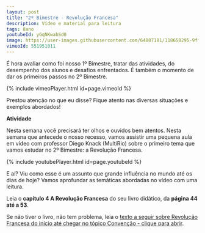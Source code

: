 ```yaml
---
layout: post
title: "2º Bimestre - Revolução Francesa"
description: Vídeo e material para leitura
tags: 8ano
youtubeId: yGqNKwabSd0
image: https://user-images.githubusercontent.com/64807181/118658295-9ff36900-b7c2-11eb-8db2-8631ce40c443.png
vimeoId: 551951011
---
```


É hora avaliar como foi nosso 1º Bimestre, tratar das atividades, do desempenho dos alunos e desafios enfrentados. É também o momento de dar os primeiros passos no 2º Bimestre.      

{% include vimeoPlayer.html id=page.vimeoId %}

Prestou atenção no que eu disse? Fique atento nas diversas situações e exemplos abordados!

**Atividade**

Nesta semana você precisará ter olhos e ouvidos bem atentos. Nesta semana que antecede o nosso recesso, vamos assistir uma pequena aula em vídeo com professor Diego Knack (MultiRio) sobre o primeiro tema que vamos estudar no 2º Bimestre: a Revolução Francesa.

{% include youtubePlayer.html id=page.youtubeId %}

E aí? Viu como esse é um assunto que grande influência no mundo até os dias de hoje? Vamos aprofundar as temáticas abordadas no vídeo com uma leitura. 

Leia o **capítulo 4 A Revolução Francesa** do seu livro didático, da **página 44 até a 53**.

 Se não tiver o livro, não tem problema, leia o [texto a seguir sobre Revolução Francesa do início até chegar no tópico Convenção - clique para abrir](https://mundoeducacao.uol.com.br/historiageral/revolucao-francesa.htm).
